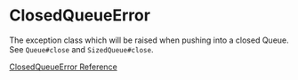 # ClosedQueueError

The exception class which will be raised when pushing into a closed Queue. 
See `Queue#close` and `SizedQueue#close`.

[ClosedQueueError Reference](https://ruby-doc.org/core-2.7.0/ClosedQueueError.html)